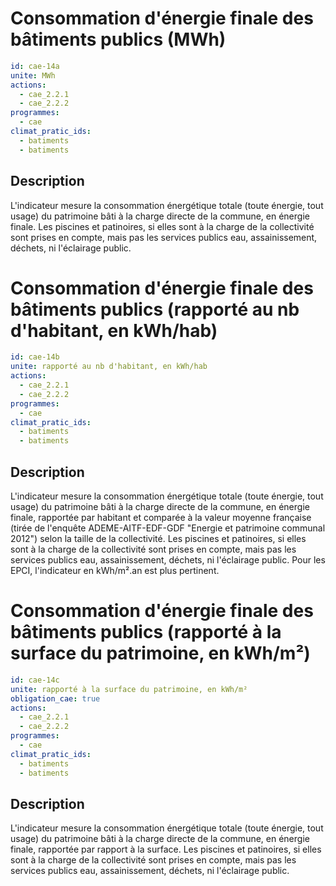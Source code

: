 # Consommation d'énergie finale des bâtiments publics (MWh)
```yaml
id: cae-14a
unite: MWh
actions:
  - cae_2.2.1
  - cae_2.2.2
programmes:
  - cae
climat_pratic_ids:
  - batiments
  - batiments
```
## Description
L'indicateur mesure la consommation énergétique totale (toute énergie, tout usage) du patrimoine bâti à la charge directe de la commune, en énergie finale. Les piscines et patinoires, si elles sont à la charge de la collectivité sont prises en compte, mais pas les services publics eau, assainissement, déchets, ni l'éclairage public.




# Consommation d'énergie finale des bâtiments publics (rapporté au nb d'habitant, en kWh/hab)
```yaml
id: cae-14b
unite: rapporté au nb d'habitant, en kWh/hab
actions:
  - cae_2.2.1
  - cae_2.2.2
programmes:
  - cae
climat_pratic_ids:
  - batiments
  - batiments
```
## Description
L'indicateur mesure la consommation énergétique totale (toute énergie, tout usage) du patrimoine bâti à la charge directe de la commune, en énergie finale, rapportée par habitant et comparée à la valeur moyenne française (tirée de l'enquête ADEME-AITF-EDF-GDF "Energie et patrimoine communal 2012") selon la taille de la collectivité. Les piscines et patinoires, si elles sont à la charge de la collectivité sont prises en compte, mais pas les services publics eau, assainissement, déchets, ni l'éclairage public. Pour les EPCI, l'indicateur en kWh/m².an est plus pertinent.




# Consommation d'énergie finale des bâtiments publics (rapporté à la surface du patrimoine, en kWh/m²)
```yaml
id: cae-14c
unite: rapporté à la surface du patrimoine, en kWh/m²
obligation_cae: true
actions:
  - cae_2.2.1
  - cae_2.2.2
programmes:
  - cae
climat_pratic_ids:
  - batiments
  - batiments
```
## Description
L'indicateur mesure la consommation énergétique totale (toute énergie, tout usage) du patrimoine bâti à la charge directe de la commune, en énergie finale, rapportée par rapport à la surface. Les piscines et patinoires, si elles sont à la charge de la collectivité sont prises en compte, mais pas les services publics eau, assainissement, déchets, ni l'éclairage public.




